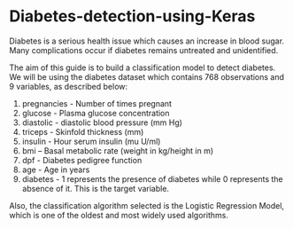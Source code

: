 # Diabetes-detection-using-Keras
Diabetes is a serious health issue which causes an increase in blood sugar. Many complications occur if diabetes remains untreated and unidentified.

The aim of this guide is to build a classification model to detect diabetes. We will be using the diabetes dataset which contains 768 observations and 9 variables, as described below:

1. pregnancies - Number of times pregnant
2. glucose - Plasma glucose concentration
3. diastolic - diastolic blood pressure (mm Hg)
4. triceps - Skinfold thickness (mm)
5. insulin - Hour serum insulin (mu U/ml)
6. bmi – Basal metabolic rate (weight in kg/height in m)
7. dpf - Diabetes pedigree function
8. age - Age in years
9. diabetes - 1 represents the presence of diabetes while 0 represents the absence of it. This is the target variable.

Also, the classification algorithm selected is the Logistic Regression Model, which is one of the oldest and most widely used algorithms.
